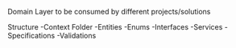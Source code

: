 Domain Layer to be consumed by different projects/solutions

Structure
 -Context Folder
 -Entities
 -Enums
 -Interfaces
 -Services
 -Specifications 
 -Validations